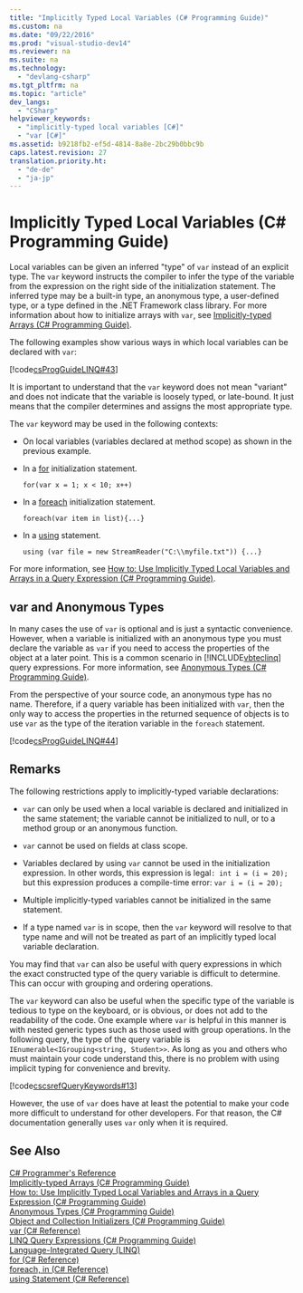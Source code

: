 ```yaml
---
title: "Implicitly Typed Local Variables (C# Programming Guide)"
ms.custom: na
ms.date: "09/22/2016"
ms.prod: "visual-studio-dev14"
ms.reviewer: na
ms.suite: na
ms.technology: 
  - "devlang-csharp"
ms.tgt_pltfrm: na
ms.topic: "article"
dev_langs: 
  - "CSharp"
helpviewer_keywords: 
  - "implicitly-typed local variables [C#]"
  - "var [C#]"
ms.assetid: b9218fb2-ef5d-4814-8a8e-2bc29b0bbc9b
caps.latest.revision: 27
translation.priority.ht: 
  - "de-de"
  - "ja-jp"
---
```

# Implicitly Typed Local Variables (C# Programming Guide)
Local variables can be given an inferred "type" of `var` instead of an explicit type. The `var` keyword instructs the compiler to infer the type of the variable from the expression on the right side of the initialization statement. The inferred type may be a built-in type, an anonymous type, a user-defined type, or a type defined in the .NET Framework class library. For more information about how to initialize arrays with `var`, see [Implicitly-typed Arrays (C# Programming Guide)](../vs140/implicitly-typed-arrays--csharp-programming-guide-.md).  
  
 The following examples show various ways in which local variables can be declared with `var`:  
  
 [!code[csProgGuideLINQ#43](../vs140/codesnippet/CSharp/implicitly-typed-local-variables--csharp-programming-guide-_1.cs)]  
  
 It is important to understand that the `var` keyword does not mean "variant" and does not indicate that the variable is loosely typed, or late-bound. It just means that the compiler determines and assigns the most appropriate type.  
  
 The `var` keyword may be used in the following contexts:  
  
-   On local variables (variables declared at method scope) as shown in the previous example.  
  
-   In a [for](../vs140/for--csharp-reference-.md) initialization statement.  
  
    ```  
    for(var x = 1; x < 10; x++)  
    ```  
  
-   In a [foreach](../vs140/foreach--in--csharp-reference-.md) initialization statement.  
  
    ```  
    foreach(var item in list){...}  
    ```  
  
-   In a [using](../vs140/using-statement--csharp-reference-.md) statement.  
  
    ```  
    using (var file = new StreamReader("C:\\myfile.txt")) {...}  
    ```  
  
 For more information, see [How to: Use Implicitly Typed Local Variables and Arrays in a Query Expression (C# Programming Guide)](../vs140/how-to--use-implicitly-typed-local-variables-and-arrays-in-a-query-expression--csharp-programming-guide-.md).  
  
## var and Anonymous Types  
 In many cases the use of `var` is optional and is just a syntactic convenience. However, when a variable is initialized with an anonymous type you must declare the variable as `var` if you need to access the properties of the object at a later point. This is a common scenario in [!INCLUDE[vbteclinq](../vs140/includes/vbteclinq_md.md)] query expressions. For more information, see [Anonymous Types (C# Programming Guide)](../vs140/anonymous-types--csharp-programming-guide-.md).  
  
 From the perspective of your source code, an anonymous type has no name. Therefore, if a query variable has been initialized with `var`, then the only way to access the properties in the returned sequence of objects is to use `var` as the type of the iteration variable in the `foreach` statement.  
  
 [!code[csProgGuideLINQ#44](../vs140/codesnippet/CSharp/implicitly-typed-local-variables--csharp-programming-guide-_2.cs)]  
  
## Remarks  
 The following restrictions apply to implicitly-typed variable declarations:  
  
-   `var` can only be used when a local variable is declared and initialized in the same statement; the variable cannot be initialized to null, or to a method group or an anonymous function.  
  
-   `var` cannot be used on fields at class scope.  
  
-   Variables declared by using `var` cannot be used in the initialization expression. In other words, this expression is legal`: int i = (i = 20);` but this expression produces a compile-time error: `var i = (i = 20);`  
  
-   Multiple implicitly-typed variables cannot be initialized in the same statement.  
  
-   If a type named `var` is in scope, then the `var` keyword will resolve to that type name and will not be treated as part of an implicitly typed local variable declaration.  
  
 You may find that `var` can also be useful with query expressions in which the exact constructed type of the query variable is difficult to determine. This can occur with grouping and ordering operations.  
  
 The `var` keyword can also be useful when the specific type of the variable is tedious to type on the keyboard, or is obvious, or does not add to the readability of the code. One example where `var` is helpful in this manner is with nested generic types such as those used with group operations. In the following query, the type of the query variable is `IEnumerable<IGrouping<string, Student>>`. As long as you and others who must maintain your code understand this, there is no problem with using implicit typing for convenience and brevity.  
  
 [!code[cscsrefQueryKeywords#13](../vs140/codesnippet/CSharp/implicitly-typed-local-variables--csharp-programming-guide-_3.cs)]  
  
 However, the use of `var` does have at least the potential to make your code more difficult to understand for other developers. For that reason, the C# documentation generally uses `var` only when it is required.  
  
## See Also  
 [C# Programmer's Reference](../vs140/csharp-reference.md)   
 [Implicitly-typed Arrays (C# Programming Guide)](../vs140/implicitly-typed-arrays--csharp-programming-guide-.md)   
 [How to: Use Implicitly Typed Local Variables and Arrays in a Query Expression (C# Programming Guide)](../vs140/how-to--use-implicitly-typed-local-variables-and-arrays-in-a-query-expression--csharp-programming-guide-.md)   
 [Anonymous Types (C# Programming Guide)](../vs140/anonymous-types--csharp-programming-guide-.md)   
 [Object and Collection Initializers (C# Programming Guide)](../vs140/object-and-collection-initializers--csharp-programming-guide-.md)   
 [var (C# Reference)](../vs140/var--csharp-reference-.md)   
 [LINQ Query Expressions (C# Programming Guide)](../vs140/linq-query-expressions--csharp-programming-guide-.md)   
 [Language-Integrated Query (LINQ)](../vs140/linq--language-integrated-query-.md)   
 [for (C# Reference)](../vs140/for--csharp-reference-.md)   
 [foreach, in (C# Reference)](../vs140/foreach--in--csharp-reference-.md)   
 [using Statement (C# Reference)](../vs140/using-statement--csharp-reference-.md)